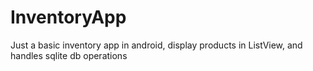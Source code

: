 # InventoryApp
Just a basic inventory app in android, display products in ListView, and handles sqlite db operations
